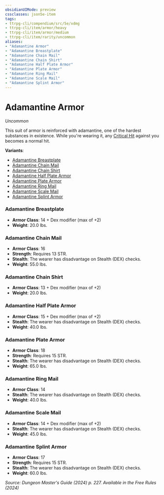 ```yaml
---
obsidianUIMode: preview
cssclasses: json5e-item
tags:
- ttrpg-cli/compendium/src/5e/xdmg
- ttrpg-cli/item/armor/heavy
- ttrpg-cli/item/armor/medium
- ttrpg-cli/item/rarity/uncommon
aliases: 
- "Adamantine Armor"
- "Adamantine Breastplate"
- "Adamantine Chain Mail"
- "Adamantine Chain Shirt"
- "Adamantine Half Plate Armor"
- "Adamantine Plate Armor"
- "Adamantine Ring Mail"
- "Adamantine Scale Mail"
- "Adamantine Splint Armor"
---
```

# Adamantine Armor
*Uncommon*  



This suit of armor is reinforced with adamantine, one of the hardest substances in existence. While you're wearing it, any [Critical Hit](Misc%20Files/CLI/rules/variant-rules/critical-hit-xphb.md) against you becomes a normal hit.

**Variants**:
- [Adamantine Breastplate](#Adamantine%20Breastplate)
- [Adamantine Chain Mail](#Adamantine%20Chain%20Mail)
- [Adamantine Chain Shirt](#Adamantine%20Chain%20Shirt)
- [Adamantine Half Plate Armor](#Adamantine%20Half%20Plate%20Armor)
- [Adamantine Plate Armor](#Adamantine%20Plate%20Armor)
- [Adamantine Ring Mail](#Adamantine%20Ring%20Mail)
- [Adamantine Scale Mail](#Adamantine%20Scale%20Mail)
- [Adamantine Splint Armor](#Adamantine%20Splint%20Armor)

### Adamantine Breastplate

- **Armor Class**: 14 + Dex modifier (max of +2)
- **Weight**: 20.0 lbs.

### Adamantine Chain Mail

- **Armor Class**: 16
- **Strength**: Requires 13 STR.
- **Stealth**: The wearer has disadvantage on Stealth (DEX) checks.
- **Weight**: 55.0 lbs.

### Adamantine Chain Shirt

- **Armor Class**: 13 + Dex modifier (max of +2)
- **Weight**: 20.0 lbs.

### Adamantine Half Plate Armor

- **Armor Class**: 15 + Dex modifier (max of +2)
- **Stealth**: The wearer has disadvantage on Stealth (DEX) checks.
- **Weight**: 40.0 lbs.

### Adamantine Plate Armor

- **Armor Class**: 18
- **Strength**: Requires 15 STR.
- **Stealth**: The wearer has disadvantage on Stealth (DEX) checks.
- **Weight**: 65.0 lbs.

### Adamantine Ring Mail

- **Armor Class**: 14
- **Stealth**: The wearer has disadvantage on Stealth (DEX) checks.
- **Weight**: 40.0 lbs.

### Adamantine Scale Mail

- **Armor Class**: 14 + Dex modifier (max of +2)
- **Stealth**: The wearer has disadvantage on Stealth (DEX) checks.
- **Weight**: 45.0 lbs.

### Adamantine Splint Armor

- **Armor Class**: 17
- **Strength**: Requires 15 STR.
- **Stealth**: The wearer has disadvantage on Stealth (DEX) checks.
- **Weight**: 60.0 lbs.


*Source: Dungeon Master's Guide (2024) p. 227. Available in the Free Rules (2024)*